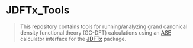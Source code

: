 # JDFTx_Tools
> This repository contains tools for running/analyzing grand canonical density functional theory (GC-DFT) calculations using an [ASE](https://wiki.fysik.dtu.dk/ase/ase/calculators/calculators.html) calculator interface for the [JDFTx](https://jdftx.org/) package.
  <h1>
 
  
